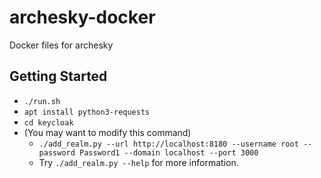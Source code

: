 # archesky-docker
Docker files for archesky

Getting Started
---------------
* `./run.sh`
* `apt install python3-requests`
* `cd keycloak`
* (You may want to modify this command)
    * `./add_realm.py --url http://localhost:8180 --username root --password Password1 --domain localhost --port 3000`
    * Try `./add_realm.py --help` for more information.
